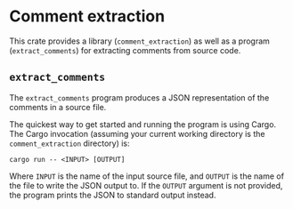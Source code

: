 Comment extraction
==================

This crate provides a library (`comment_extraction`) as well as a program
(`extract_comments`) for extracting comments from source code.

## `extract_comments`

The `extract_comments` program produces a JSON representation of the comments
in a source file.

The quickest way to get started and running the program is using Cargo. The
Cargo invocation (assuming your current working directory is the
`comment_extraction` directory) is:

```console
cargo run -- <INPUT> [OUTPUT]
```

Where `INPUT` is the name of the input source file, and `OUTPUT` is the name of
the file to write the JSON output to. If the `OUTPUT` argument is not provided,
the program prints the JSON to standard output instead.

